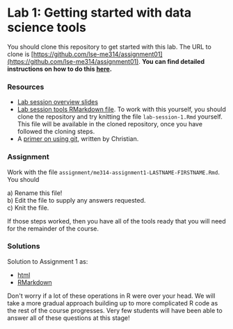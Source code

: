 # Lab 1: Getting started with data science tools

You should clone this repository to get started with this lab.  The URL to clone is [https://github.com/lse-me314/assignment01](https://github.com/lse-me314/assignment01).  **You can find detailed instructions on how to do this [here](https://lse-me314.github.io/instructions).**

### Resources

* [Lab session overview slides](lab-session/lab-session-1-slides.pdf)  
* [Lab session tools RMarkdown file](lab-session/lab-session-1.html).  To work with this yourself, you should clone the repository and try knitting the file `lab-session-1.Rmd` yourself.  This file will be available in the cloned repository, once you have followed the cloning steps.  
* A [primer on using git](lab-session/GIT), written by Christian.  

### Assignment

Work with the file `assignment/me314-assignment1-LASTNAME-FIRSTNAME.Rmd`.  You should 

a)  Rename this file!  
b)  Edit the file to supply any answers requested.  
c)  Knit the file.  

If those steps worked, then you have all of the tools ready that you will need for the remainder of the course.

### Solutions

Solution to Assignment 1 as:
*  [html](solution/me314-assignment1-solution.html) 
*  [RMarkdown](solution/me314-assignment1-solution.Rmd)  

Don't worry if a lot of these operations in R were over your head.  We will take a more gradual approach building up to more complicated R code as the rest of the course progresses.  Very few students will have been able to answer all of these questions at this stage!

